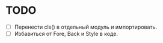 # TODO

- [ ] Перенести cls() в отдельный модуль и импортировать.
- [ ] Избавиться от Fore, Back и Style в коде.